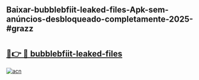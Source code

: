 ## Baixar-bubblebfiit-leaked-files-Apk-sem-anúncios-desbloqueado-completamente-2025-#grazz

# <h2><a href="https://ainizakaria.my?title=bubblebfiit-leaked-files&ref=20M">🔗👉 🔴 bubblebfiit-leaked-files</a></h2>

[![acn](https://github.com/user-attachments/assets/0f9c940e-d8b0-45ae-aac7-cd30a18b3e1c)](https://ainizakaria.my?title=bubblebfiit-leaked-files&ref=20M)

